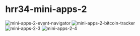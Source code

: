 # hrr34-mini-apps-2
![mini-apps-2-event-navigator](https://github.com/vintg/hrr34-mini-apps-2/blob/master/challenge_1/eventnavigator.jpg)
![mini-apps-2-bitcoin-tracker](https://github.com/vintg/hrr34-mini-apps-2/blob/master/challenge_2/cryptotracker.jpg)
![mini-apps-2-3](https://github.com/vintg/hrr34-mini-apps-2/blob/master/challenge_3/bowling.jpg)
![mini-apps-2-4](https://github.com/vintg/hrr34-mini-apps-2/blob/master/challenge_4/minesweeper.jpg)
